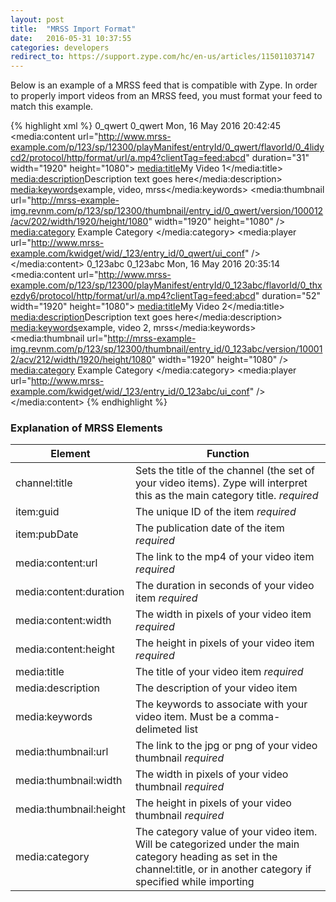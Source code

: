 ```yaml
---
layout: post
title:  "MRSS Import Format"
date:   2016-05-31 10:37:55
categories: developers
redirect_to: https://support.zype.com/hc/en-us/articles/115011037147
---
```


Below is an example of a MRSS feed that is compatible with Zype. In order to properly import videos from an MRSS feed, you must format your feed to match this example.

{% highlight xml %}
<rss xmlns:media="http://search.yahoo.com/mrss/" xmlns:dcterms="http://purl.org/dc/terms/" version="2.0">
    <channel>
        <title>MRSS Format Example</title>
        <link/>
        <description/>
        <item>
            <title>My Video 1</title>
            <guid>0_qwert</guid>
            <link>0_qwert</link>
            <pubDate>Mon, 16 May 2016 20:42:45</pubDate>
            <endDate/>
            <media:content url="http://www.mrss-example.com/p/123/sp/12300/playManifest/entryId/0_qwert/flavorId/0_4lidycd2/protocol/http/format/url/a.mp4?clientTag=feed:abcd" duration="31" width="1920" height="1080">
                <media:title>My Video 1</media:title>
                <media:description>Description text goes here</media:description>
                <media:keywords>example, video, mrss</media:keywords>
                <media:thumbnail url="http://mrss-example-img.revnm.com/p/123/sp/12300/thumbnail/entry_id/0_qwert/version/100012/acv/202/width/1920/height/1080" width="1920" height="1080" />
                <media:category>
                    Example Category
                </media:category>
                <media:player url="http://www.mrss-example.com/kwidget/wid/_123/entry_id/0_qwert/ui_conf" />
            </media:content>
        </item>
        <item>
            <title>My Video 2</title>
            <guid>0_123abc</guid>
            <link>0_123abc</link>
            <pubDate>Mon, 16 May 2016 20:35:14</pubDate>
            <endDate/>
            <media:content url="http://www.mrss-example.com/p/123/sp/12300/playManifest/entryId/0_123abc/flavorId/0_thxezdy6/protocol/http/format/url/a.mp4?clientTag=feed:abcd" duration="52" width="1920" height="1080">
                <media:title>My Video 2</media:title>
                <media:description>Description text goes here</media:description>
                <media:keywords>example, video 2, mrss</media:keywords>
                <media:thumbnail url="http://mrss-example-img.revnm.com/p/123/sp/12300/thumbnail/entry_id/0_123abc/version/100012/acv/212/width/1920/height/1080" width="1920" height="1080" />
                <media:category>
                    Example Category
                </media:category>
                <media:player url="http://www.mrss-example.com/kwidget/wid/_123/entry_id/0_123abc/ui_conf" />
            </media:content>
        </item>
    </channel>
</rss>
{% endhighlight %}

### Explanation of MRSS Elements

Element | Function
--------- | --------
channel:title   | Sets the title of the channel (the set of your video items). Zype will interpret this as the main category title. *required*
item:guid        | The unique ID of the item *required*
item:pubDate     | The publication date of the item *required*
media:content:url     | The link to the mp4 of your video item *required*
media:content:duration     | The duration in seconds of your video item *required*
media:content:width     | The width in pixels of your video item *required*
media:content:height     | The height in pixels of your video item *required*
media:title     | The title of your video item *required*
media:description     | The description of your video item
media:keywords     | The keywords to associate with your video item. Must be a comma-delimeted list
media:thumbnail:url     | The link to the jpg or png of your video thumbnail *required*
media:thumbnail:width     | The width in pixels of your video thumbnail *required*
media:thumbnail:height     | The height in pixels of your video thumbnail *required*
media:category     | The category value of your video item. Will be categorized under the main category heading as set in the channel:title, or in another category if specified while importing



<style type="text/css">
    figure.highlight {
        margin-left: 0;
        width: 1300px;
    }
</style>
